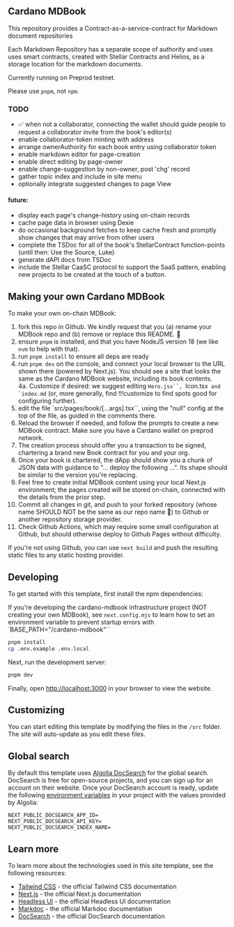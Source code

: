 ## Cardano MDBook

This repository provides a Contract-as-a-service-contract for Markdown document repositories

Each Markdown Repository has a separate scope of authority and uses uses smart contracts, created with Stellar Contracts and Helios, as a storage location for the markdown documents.

Currently running on Preprod testnet.

Please use `pnpm`, not `npm`.  

### TODO

  - ✅ when not a collaborator, connecting the wallet should guide people to request a collaborator invite from the book's editor(s)
  - enable collaborator-token minting with address
  - arrange ownerAuthority for each book entry using  collaborator token
  - enable markdown editor for page-creation
  - enable direct editing by page-owner
  - enable change-suggestion by non-owner, post 'chg' record
  - gather topic index and include in site menu
  - optionally integrate suggested changes to page View

#### future:
  - display each page's change-history using on-chain records
  - cache page data in browser using Dexie
  - do occasional background fetches to keep cache fresh and promptly show changes that may arrive from other users
  - complete the TSDoc for all of the book's StellarContract function-points (until then: Use the Source, Luke)
 - generate dAPI docs from TSDoc
 -  include the Stellar CaaSC protocol to support the SaaS pattern, enabling new projects to be created at the touch of a button.

## Making your own Cardano MDBook

To make your own on-chain MDBook:

  1.  fork this repo in Github.  We kindly request that you (a) rename your MDBook repo and (b) remove or replace this README. :pray:
  2.  ensure `pnpm` is installed, and that you have NodeJS version 18 (we like `nvm` to help with that).
  3.  run `pnpm install` to ensure all deps are ready  
  4.  run `pnpm dev` on the console, and connect your local browser to the URL shown there (powered by Next.js).  You should see a site that looks the same as the Cardano MDBook website, including its book contents.  
  4a.  Customize if desired: we suggest editing `Hero.jsx``, `Icon.tsx`` and `index.md`` (or,  more generally, find !!!customize to find spots good for configuring further).
  5.  edit the file `src/pages/book/[...args].tsx``, using the "null" config at the top of the file, as guided in the comments there.
  6. Reload the browser if needed, and follow the prompts to create a new MDBook contract.  Make sure you have a Cardano wallet on preprod network.
  7. The creation process should offer you a transaction to be signed, chartering a brand new Book contract for you and your org.
  8.  Once your book is chartered, the dApp should show you a chunk of JSON data with guidance to "... deploy the following ...".  Its shape should be similar to the version you're replacing.
  9.  Feel free to create initial MDBook content using your local Next.js environment; the pages created will be stored on-chain, connected with the details from the prior step.
  10.  Commit all changes in git, and push to your forked repository (whose name SHOULD NOT be the same as our repo name :pray:) to Github or another repository storage provider.
  11.  Check Github Actions, which may require some small configuration at Github, but should otherwise deploy to Github Pages without difficulty.
  
  If you're not using Github, you can use `next build` and push the resulting static files to any static hosting provider.

## Developing

To get started with this template, first install the npm dependencies:

If you're developing the cardano-mdbook infrastructure project (NOT creating your own MDBook), see `next.config.mjs` to learn how to set an environment variable to prevent startup errors with `BASE_PATH="/cardano-mdbook"``

```bash
pnpm install
cp .env.example .env.local
```

Next, run the development server:

```bash
pnpm dev
```

Finally, open [http://localhost:3000](http://localhost:3000) in your browser to view the website.

## Customizing

You can start editing this template by modifying the files in the `/src` folder. The site will auto-update as you edit these files.

## Global search

By default this template uses [Algolia DocSearch](https://docsearch.algolia.com) for the global search. DocSearch is free for open-source projects, and you can sign up for an account on their website. Once your DocSearch account is ready, update the following [environment variables](https://nextjs.org/docs/basic-features/environment-variables) in your project with the values provided by Algolia:

```
NEXT_PUBLIC_DOCSEARCH_APP_ID=
NEXT_PUBLIC_DOCSEARCH_API_KEY=
NEXT_PUBLIC_DOCSEARCH_INDEX_NAME=
```

## Learn more

To learn more about the technologies used in this site template, see the following resources:

- [Tailwind CSS](https://tailwindcss.com/docs) - the official Tailwind CSS documentation
- [Next.js](https://nextjs.org/docs) - the official Next.js documentation
- [Headless UI](https://headlessui.dev) - the official Headless UI documentation
- [Markdoc](https://markdoc.io) - the official Markdoc documentation
- [DocSearch](https://docsearch.algolia.com) - the official DocSearch documentation
